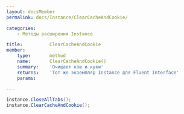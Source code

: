 ```yaml
---
layout: docsMember
permalink: docs/Instance/ClearCacheAndCookie/

categories:
    - Методы расширения Instance

title:          ClearCacheAndCookie
member:
    type:       method
    name:       ClearCacheAndCookie()
    summary:    'Очищает кэш и куки'
    returns:    'Тот же экземпляр Instance для Fluent Interface'
    params:

---
```


```csharp
instance.CloseAllTabs();
instance.ClearCacheAndCookie();
```